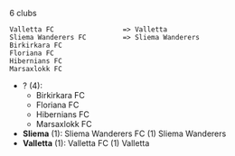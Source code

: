 6 clubs

```
Valletta FC                 => Valletta
Sliema Wanderers FC         => Sliema Wanderers
Birkirkara FC               
Floriana FC                 
Hibernians FC               
Marsaxlokk FC               
```



- ? (4): 
  - Birkirkara FC 
  - Floriana FC 
  - Hibernians FC 
  - Marsaxlokk FC 
- **Sliema** (1): Sliema Wanderers FC  (1) Sliema Wanderers
- **Valletta** (1): Valletta FC  (1) Valletta


